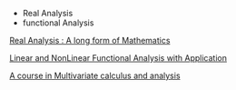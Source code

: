 * Real Analysis 
* functional Analysis

[Real Analysis : A long form of Mathematics](https://www.amazon.com/dp/1724510126/ref=rdr_ext_sb_ti_hist_1)


[Linear and NonLinear Functional Analysis with Application](https://www.amazon.com/Linear-Nonlinear-Functional-Analysis-Applications/dp/1611972582/ref=sr_1_1?keywords=linear+and+nonlinear+functional+analysis+with+application&qid=1561123467&s=gateway&sr=8-1)

[A course in Multivariate calculus and analysis](https://www.amazon.com/dp/1441916202/ref=rdr_ext_sb_ti_hist_2)

